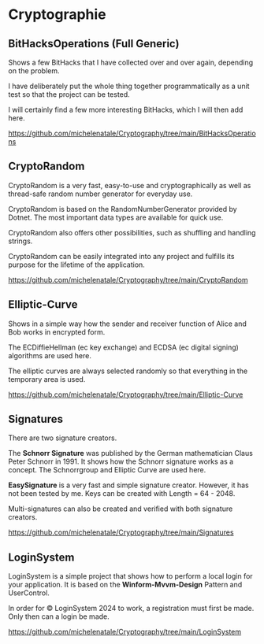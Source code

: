 # Cryptographie


## BitHacksOperations (Full Generic)

Shows a few BitHacks that I have collected over and over again, depending on the problem.

I have deliberately put the whole thing together programmatically as a unit test so that the project can be tested.

I will certainly find a few more interesting BitHacks, which I will then add here.

https://github.com/michelenatale/Cryptography/tree/main/BitHacksOperations



## CryptoRandom

CryptoRandom is a very fast, easy-to-use and cryptographically as well as thread-safe random number generator for everyday use.

CryptoRandom is based on the RandomNumberGenerator provided by Dotnet. The most important data types are available for quick use.

CryptoRandom also offers other possibilities, such as shuffling and handling strings.

CryptoRandom can be easily integrated into any project and fulfills its purpose for the lifetime of the application.

https://github.com/michelenatale/Cryptography/tree/main/CryptoRandom



## Elliptic-Curve

Shows in a simple way how the sender and receiver function of Alice and Bob works in encrypted form.

The ECDiffieHellman (ec key exchange) and ECDSA (ec digital signing) algorithms are used here.

The elliptic curves are always selected randomly so that everything in the temporary area is used.

https://github.com/michelenatale/Cryptography/tree/main/Elliptic-Curve

## Signatures 

There are two signature creators. 

The **Schnorr Signature** was published by the German mathematician Claus Peter Schnorr in 1991. It shows how the Schnorr signature works as a concept. The Schnorrgroup and Elliptic Curve are used here.

**EasySignature** is a very fast and simple signature creator. However, it has not been tested by me. Keys can be created with Length = 64 - 2048.

Multi-signatures can also be created and verified with both signature creators.

https://github.com/michelenatale/Cryptography/tree/main/Signatures

## LoginSystem

LoginSystem is a simple project that shows how to perform a local login for your application. It is based on the **Winform-Mvvm-Design** Pattern and UserControl. 

In order for © LoginSystem 2024 to work, a registration must first be made. Only then can a login be made. 

https://github.com/michelenatale/Cryptography/tree/main/LoginSystem
